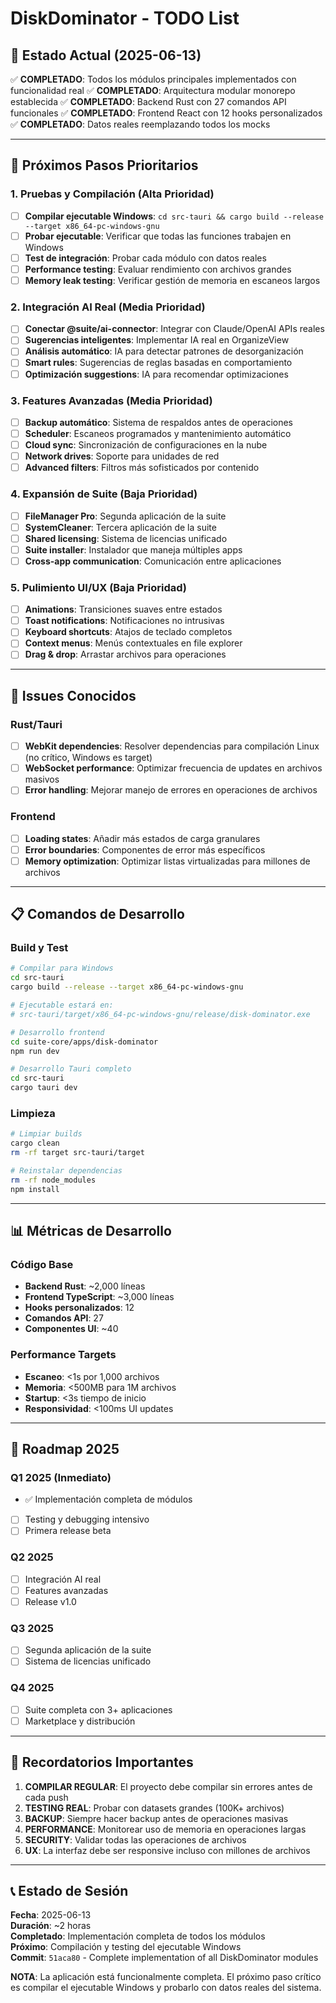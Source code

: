 # DiskDominator - TODO List

## 🎯 Estado Actual (2025-06-13)
✅ **COMPLETADO**: Todos los módulos principales implementados con funcionalidad real
✅ **COMPLETADO**: Arquitectura modular monorepo establecida
✅ **COMPLETADO**: Backend Rust con 27 comandos API funcionales
✅ **COMPLETADO**: Frontend React con 12 hooks personalizados
✅ **COMPLETADO**: Datos reales reemplazando todos los mocks

---

## 🚀 Próximos Pasos Prioritarios

### 1. **Pruebas y Compilación** (Alta Prioridad)
- [ ] **Compilar ejecutable Windows**: `cd src-tauri && cargo build --release --target x86_64-pc-windows-gnu`
- [ ] **Probar ejecutable**: Verificar que todas las funciones trabajen en Windows
- [ ] **Test de integración**: Probar cada módulo con datos reales
- [ ] **Performance testing**: Evaluar rendimiento con archivos grandes
- [ ] **Memory leak testing**: Verificar gestión de memoria en escaneos largos

### 2. **Integración AI Real** (Media Prioridad)
- [ ] **Conectar @suite/ai-connector**: Integrar con Claude/OpenAI APIs reales
- [ ] **Sugerencias inteligentes**: Implementar IA real en OrganizeView
- [ ] **Análisis automático**: IA para detectar patrones de desorganización
- [ ] **Smart rules**: Sugerencias de reglas basadas en comportamiento
- [ ] **Optimización suggestions**: IA para recomendar optimizaciones

### 3. **Features Avanzadas** (Media Prioridad)
- [ ] **Backup automático**: Sistema de respaldos antes de operaciones
- [ ] **Scheduler**: Escaneos programados y mantenimiento automático
- [ ] **Cloud sync**: Sincronización de configuraciones en la nube
- [ ] **Network drives**: Soporte para unidades de red
- [ ] **Advanced filters**: Filtros más sofisticados por contenido

### 4. **Expansión de Suite** (Baja Prioridad)
- [ ] **FileManager Pro**: Segunda aplicación de la suite
- [ ] **SystemCleaner**: Tercera aplicación de la suite
- [ ] **Shared licensing**: Sistema de licencias unificado
- [ ] **Suite installer**: Instalador que maneja múltiples apps
- [ ] **Cross-app communication**: Comunicación entre aplicaciones

### 5. **Pulimiento UI/UX** (Baja Prioridad)
- [ ] **Animations**: Transiciones suaves entre estados
- [ ] **Toast notifications**: Notificaciones no intrusivas
- [ ] **Keyboard shortcuts**: Atajos de teclado completos
- [ ] **Context menus**: Menús contextuales en file explorer
- [ ] **Drag & drop**: Arrastar archivos para operaciones

---

## 🔧 Issues Conocidos

### Rust/Tauri
- [ ] **WebKit dependencies**: Resolver dependencias para compilación Linux (no crítico, Windows es target)
- [ ] **WebSocket performance**: Optimizar frecuencia de updates en archivos masivos
- [ ] **Error handling**: Mejorar manejo de errores en operaciones de archivos

### Frontend
- [ ] **Loading states**: Añadir más estados de carga granulares
- [ ] **Error boundaries**: Componentes de error más específicos
- [ ] **Memory optimization**: Optimizar listas virtualizadas para millones de archivos

---

## 📋 Comandos de Desarrollo

### Build y Test
```bash
# Compilar para Windows
cd src-tauri
cargo build --release --target x86_64-pc-windows-gnu

# Ejecutable estará en:
# src-tauri/target/x86_64-pc-windows-gnu/release/disk-dominator.exe

# Desarrollo frontend
cd suite-core/apps/disk-dominator
npm run dev

# Desarrollo Tauri completo
cd src-tauri
cargo tauri dev
```

### Limpieza
```bash
# Limpiar builds
cargo clean
rm -rf target src-tauri/target

# Reinstalar dependencias
rm -rf node_modules
npm install
```

---

## 📊 Métricas de Desarrollo

### Código Base
- **Backend Rust**: ~2,000 líneas
- **Frontend TypeScript**: ~3,000 líneas  
- **Hooks personalizados**: 12
- **Comandos API**: 27
- **Componentes UI**: ~40

### Performance Targets
- **Escaneo**: <1s por 1,000 archivos
- **Memoria**: <500MB para 1M archivos
- **Startup**: <3s tiempo de inicio
- **Responsividad**: <100ms UI updates

---

## 🎯 Roadmap 2025

### Q1 2025 (Inmediato)
- ✅ Implementación completa de módulos
- [ ] Testing y debugging intensivo
- [ ] Primera release beta

### Q2 2025
- [ ] Integración AI real
- [ ] Features avanzadas
- [ ] Release v1.0

### Q3 2025
- [ ] Segunda aplicación de la suite
- [ ] Sistema de licencias unificado

### Q4 2025
- [ ] Suite completa con 3+ aplicaciones
- [ ] Marketplace y distribución

---

## 🚨 Recordatorios Importantes

1. **COMPILAR REGULAR**: El proyecto debe compilar sin errores antes de cada push
2. **TESTING REAL**: Probar con datasets grandes (100K+ archivos)
3. **BACKUP**: Siempre hacer backup antes de operaciones masivas
4. **PERFORMANCE**: Monitorear uso de memoria en operaciones largas
5. **SECURITY**: Validar todas las operaciones de archivos
6. **UX**: La interfaz debe ser responsive incluso con millones de archivos

---

## 📞 Estado de Sesión
**Fecha**: 2025-06-13  
**Duración**: ~2 horas  
**Completado**: Implementación completa de todos los módulos  
**Próximo**: Compilación y testing del ejecutable Windows  
**Commit**: `51aca80` - Complete implementation of all DiskDominator modules  

**NOTA**: La aplicación está funcionalmente completa. El próximo paso crítico es compilar el ejecutable Windows y probarlo con datos reales del sistema.